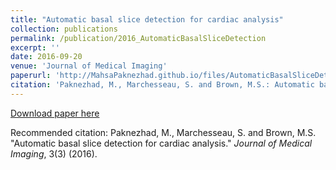 ```yaml
---
title: "Automatic basal slice detection for cardiac analysis"
collection: publications
permalink: /publication/2016_AutomaticBasalSliceDetection
excerpt: ''
date: 2016-09-20
venue: 'Journal of Medical Imaging'
paperurl: 'http://MahsaPaknezhad.github.io/files/AutomaticBasalSliceDetection.pdf'
citation: 'Paknezhad, M., Marchesseau, S. and Brown, M.S.: Automatic basal slice detection for cardiac analysis. <i>Journal of Medical Imaging<i>, 3(3) (2016)'
---
```


[Download paper here](http://MahsaPaknezhad.github.io/files/AutomaticBasalSliceDetection.pdf)

Recommended citation: Paknezhad, M., Marchesseau, S. and Brown, M.S. "Automatic basal slice detection for cardiac analysis." <i>Journal of Medical Imaging</i>, 3(3) (2016).

